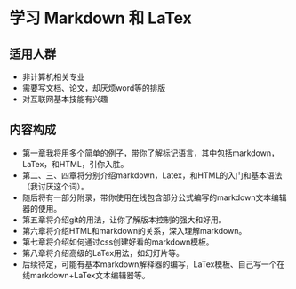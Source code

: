 # 学习 Markdown 和 LaTex


## 适用人群

- 非计算机相关专业
- 需要写文档、论文，却厌烦word等的排版
- 对互联网基本技能有兴趣

## 内容构成

- 第一章我将用多个简单的例子，带你了解标记语言，其中包括markdown，LaTex，和HTML，引你入胜。
- 第二、三、四章将分别介绍markdown，Latex，和HTML的入门和基本语法（我讨厌这个词）。
- 随后将有一部分附录，带你使用在线包含部分公式编写的markdown文本编辑器的使用。
- 第五章将介绍git的用法，让你了解版本控制的强大和好用。
- 第六章将介绍HTML和markdown的关系，深入理解markdown。
- 第七章将介绍如何通过css创建好看的markdown模板。
- 第八章将介绍高级的LaTex用法，如幻灯片等。
- 后续待定，可能有基本markdown解释器的编写，LaTex模板、自己写一个在线markdown+LaTex文本编辑器等。

